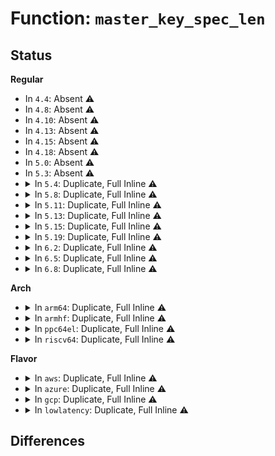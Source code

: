 # Function: <code>master_key_spec_len</code>

## Status
<b>Regular</b>
<ul>
<li>
In <code>4.4</code>: Absent ⚠️
</li>
<li>
In <code>4.8</code>: Absent ⚠️
</li>
<li>
In <code>4.10</code>: Absent ⚠️
</li>
<li>
In <code>4.13</code>: Absent ⚠️
</li>
<li>
In <code>4.15</code>: Absent ⚠️
</li>
<li>
In <code>4.18</code>: Absent ⚠️
</li>
<li>
In <code>5.0</code>: Absent ⚠️
</li>
<li>
In <code>5.3</code>: Absent ⚠️
</li>
<li>
<details>
<summary>In <code>5.4</code>: Duplicate, Full Inline ⚠️</summary>

**Collision:** Static Duplication

**Inline:** Full

**Transformation:** False

**Instances:**

```
In fs/crypto/keyring.c (ffffffff8134d1fa)
Location: fs/crypto/fscrypt_private.h:419
Inline: True
Inline callers:
  - fs/crypto/keyring.c:fscrypt_ioctl_get_key_status
  - fs/crypto/keyring.c:do_remove_key
  - fs/crypto/keyring.c:do_remove_key
  - fs/crypto/keyring.c:fscrypt_ioctl_add_key
  - fs/crypto/keyring.c:format_mk_description
```
```
In fs/crypto/keysetup.c (ffffffff8134e095)
Location: fs/crypto/fscrypt_private.h:419
Inline: True
Inline callers:
  - fs/crypto/keysetup.c:fscrypt_get_encryption_info
```
</details>
</li>
<li>
<details>
<summary>In <code>5.8</code>: Duplicate, Full Inline ⚠️</summary>

**Collision:** Static Duplication

**Inline:** Full

**Transformation:** False

**Instances:**

```
In fs/crypto/keyring.c (ffffffff81392ae8)
Location: fs/crypto/fscrypt_private.h:433
Inline: True
Inline callers:
  - fs/crypto/keyring.c:fscrypt_ioctl_get_key_status
  - fs/crypto/keyring.c:check_for_busy_inodes
  - fs/crypto/keyring.c:fscrypt_ioctl_add_key
  - fs/crypto/keyring.c:add_new_master_key
  - fs/crypto/keyring.c:fscrypt_find_master_key
```
```
In fs/crypto/keysetup.c (ffffffff81393f73)
Location: fs/crypto/fscrypt_private.h:433
Inline: True
Inline callers:
  - fs/crypto/keysetup.c:setup_file_encryption_key
```
</details>
</li>
<li>
<details>
<summary>In <code>5.11</code>: Duplicate, Full Inline ⚠️</summary>

**Collision:** Static Duplication

**Inline:** Full

**Transformation:** False

**Instances:**

```
In fs/crypto/keyring.c (ffffffff813a3e58)
Location: fs/crypto/fscrypt_private.h:524
Inline: True
Inline callers:
  - fs/crypto/keyring.c:fscrypt_ioctl_get_key_status
  - fs/crypto/keyring.c:check_for_busy_inodes
  - fs/crypto/keyring.c:fscrypt_ioctl_add_key
  - fs/crypto/keyring.c:add_new_master_key
  - fs/crypto/keyring.c:fscrypt_find_master_key
```
```
In fs/crypto/keysetup.c (ffffffff81beaf5e)
Location: fs/crypto/fscrypt_private.h:524
Inline: True
Inline callers:
  - fs/crypto/keysetup.c:setup_file_encryption_key
```
</details>
</li>
<li>
<details>
<summary>In <code>5.13</code>: Duplicate, Full Inline ⚠️</summary>

**Collision:** Static Duplication

**Inline:** Full

**Transformation:** False

**Instances:**

```
In fs/crypto/keyring.c (ffffffff813ab098)
Location: fs/crypto/fscrypt_private.h:524
Inline: True
Inline callers:
  - fs/crypto/keyring.c:fscrypt_ioctl_get_key_status
  - fs/crypto/keyring.c:try_to_lock_encrypted_files
  - fs/crypto/keyring.c:fscrypt_ioctl_add_key
  - fs/crypto/keyring.c:add_new_master_key
  - fs/crypto/keyring.c:fscrypt_find_master_key
```
```
In fs/crypto/keysetup.c (ffffffff81bdcfb7)
Location: fs/crypto/fscrypt_private.h:524
Inline: True
Inline callers:
  - fs/crypto/keysetup.c:setup_file_encryption_key
```
</details>
</li>
<li>
<details>
<summary>In <code>5.15</code>: Duplicate, Full Inline ⚠️</summary>

**Collision:** Static Duplication

**Inline:** Full

**Transformation:** False

**Instances:**

```
In fs/crypto/keyring.c (ffffffff813fa928)
Location: fs/crypto/fscrypt_private.h:524
Inline: True
Inline callers:
  - fs/crypto/keyring.c:fscrypt_ioctl_get_key_status
  - fs/crypto/keyring.c:try_to_lock_encrypted_files
  - fs/crypto/keyring.c:fscrypt_ioctl_add_key
  - fs/crypto/keyring.c:add_new_master_key
  - fs/crypto/keyring.c:fscrypt_find_master_key
```
```
In fs/crypto/keysetup.c (ffffffff81cc6678)
Location: fs/crypto/fscrypt_private.h:524
Inline: True
Inline callers:
  - fs/crypto/keysetup.c:setup_file_encryption_key
```
</details>
</li>
<li>
<details>
<summary>In <code>5.19</code>: Duplicate, Full Inline ⚠️</summary>

**Collision:** Static Duplication

**Inline:** Full

**Transformation:** False

**Instances:**

```
In fs/crypto/keyring.c (ffffffff8146dc99)
Location: fs/crypto/fscrypt_private.h:533
Inline: True
Inline callers:
  - fs/crypto/keyring.c:fscrypt_ioctl_get_key_status
  - fs/crypto/keyring.c:try_to_lock_encrypted_files
  - fs/crypto/keyring.c:fscrypt_ioctl_add_key
  - fs/crypto/keyring.c:add_new_master_key
  - fs/crypto/keyring.c:fscrypt_find_master_key
```
```
In fs/crypto/keysetup.c (ffffffff81e78ae1)
Location: fs/crypto/fscrypt_private.h:533
Inline: True
Inline callers:
  - fs/crypto/keysetup.c:setup_file_encryption_key
```
</details>
</li>
<li>
<details>
<summary>In <code>6.2</code>: Duplicate, Full Inline ⚠️</summary>

**Collision:** Static Duplication

**Inline:** Full

**Transformation:** False

**Instances:**

```
In fs/crypto/keyring.c (ffffffff814ff289)
Location: fs/crypto/fscrypt_private.h:553
Inline: True
Inline callers:
  - fs/crypto/keyring.c:fscrypt_ioctl_get_key_status
  - fs/crypto/keyring.c:try_to_lock_encrypted_files
  - fs/crypto/keyring.c:fscrypt_ioctl_add_key
```
```
In fs/crypto/keysetup.c (ffffffff815006d7)
Location: fs/crypto/fscrypt_private.h:553
Inline: True
Inline callers:
  - fs/crypto/keysetup.c:fscrypt_setup_encryption_info
```
</details>
</li>
<li>
<details>
<summary>In <code>6.5</code>: Duplicate, Full Inline ⚠️</summary>

**Collision:** Static Duplication

**Inline:** Full

**Transformation:** False

**Instances:**

```
In fs/crypto/keyring.c (ffffffff815367aa)
Location: fs/crypto/fscrypt_private.h:553
Inline: True
Inline callers:
  - fs/crypto/keyring.c:fscrypt_ioctl_get_key_status
  - fs/crypto/keyring.c:try_to_lock_encrypted_files
  - fs/crypto/keyring.c:fscrypt_ioctl_add_key
```
```
In fs/crypto/keysetup.c (ffffffff81537a7d)
Location: fs/crypto/fscrypt_private.h:553
Inline: True
Inline callers:
  - fs/crypto/keysetup.c:setup_file_encryption_key
```
</details>
</li>
<li>
<details>
<summary>In <code>6.8</code>: Duplicate, Full Inline ⚠️</summary>

**Collision:** Static Duplication

**Inline:** Full

**Transformation:** False

**Instances:**

```
In fs/crypto/keyring.c (ffffffff8156b81c)
Location: fs/crypto/fscrypt_private.h:605
Inline: True
Inline callers:
  - fs/crypto/keyring.c:fscrypt_ioctl_get_key_status
  - fs/crypto/keyring.c:try_to_lock_encrypted_files
  - fs/crypto/keyring.c:fscrypt_ioctl_add_key
```
```
In fs/crypto/keysetup.c (ffffffff8156cb71)
Location: fs/crypto/fscrypt_private.h:605
Inline: True
Inline callers:
  - fs/crypto/keysetup.c:setup_file_encryption_key
```
</details>
</li>
</ul>
<b>Arch</b>
<ul>
<li>
<details>
<summary>In <code>arm64</code>: Duplicate, Full Inline ⚠️</summary>

**Collision:** Static Duplication

**Inline:** Full

**Transformation:** False

**Instances:**

```
In fs/crypto/keyring.c (ffff80001040e184)
Location: fs/crypto/fscrypt_private.h:419
Inline: True
Inline callers:
  - fs/crypto/keyring.c:fscrypt_ioctl_get_key_status
  - fs/crypto/keyring.c:do_remove_key
  - fs/crypto/keyring.c:do_remove_key
  - fs/crypto/keyring.c:fscrypt_ioctl_add_key
  - fs/crypto/keyring.c:format_mk_description
```
```
In fs/crypto/keysetup.c (0)
Location: fs/crypto/fscrypt_private.h:419
Inline: True
Inline callers:
  - fs/crypto/keysetup.c:fscrypt_get_encryption_info
```
</details>
</li>
<li>
<details>
<summary>In <code>armhf</code>: Duplicate, Full Inline ⚠️</summary>

**Collision:** Static Duplication

**Inline:** Full

**Transformation:** False

**Instances:**

```
In fs/crypto/keyring.c (c05dae54)
Location: fs/crypto/fscrypt_private.h:419
Inline: True
Inline callers:
  - fs/crypto/keyring.c:fscrypt_ioctl_get_key_status
  - fs/crypto/keyring.c:do_remove_key
  - fs/crypto/keyring.c:do_remove_key
  - fs/crypto/keyring.c:fscrypt_ioctl_add_key
  - fs/crypto/keyring.c:format_mk_description
```
```
In fs/crypto/keysetup.c (c05dbec0)
Location: fs/crypto/fscrypt_private.h:419
Inline: True
Inline callers:
  - fs/crypto/keysetup.c:fscrypt_get_encryption_info
```
</details>
</li>
<li>
<details>
<summary>In <code>ppc64el</code>: Duplicate, Full Inline ⚠️</summary>

**Collision:** Static Duplication

**Inline:** Full

**Transformation:** False

**Instances:**

```
In fs/crypto/keyring.c (c00000000051b664)
Location: fs/crypto/fscrypt_private.h:419
Inline: True
Inline callers:
  - fs/crypto/keyring.c:fscrypt_ioctl_get_key_status
  - fs/crypto/keyring.c:do_remove_key
  - fs/crypto/keyring.c:do_remove_key
  - fs/crypto/keyring.c:fscrypt_ioctl_add_key
  - fs/crypto/keyring.c:format_mk_description
```
```
In fs/crypto/keysetup.c (0)
Location: fs/crypto/fscrypt_private.h:419
Inline: True
Inline callers:
  - fs/crypto/keysetup.c:fscrypt_get_encryption_info
```
</details>
</li>
<li>
<details>
<summary>In <code>riscv64</code>: Duplicate, Full Inline ⚠️</summary>

**Collision:** Static Duplication

**Inline:** Full

**Transformation:** False

**Instances:**

```
In fs/crypto/keyring.c (ffffffe0002b735e)
Location: fs/crypto/fscrypt_private.h:419
Inline: True
Inline callers:
  - fs/crypto/keyring.c:fscrypt_ioctl_get_key_status
  - fs/crypto/keyring.c:do_remove_key
  - fs/crypto/keyring.c:do_remove_key
  - fs/crypto/keyring.c:fscrypt_ioctl_add_key
  - fs/crypto/keyring.c:format_mk_description
```
```
In fs/crypto/keysetup.c (ffffffe0002b7fc6)
Location: fs/crypto/fscrypt_private.h:419
Inline: True
Inline callers:
  - fs/crypto/keysetup.c:fscrypt_get_encryption_info
```
</details>
</li>
</ul>
<b>Flavor</b>
<ul>
<li>
<details>
<summary>In <code>aws</code>: Duplicate, Full Inline ⚠️</summary>

**Collision:** Static Duplication

**Inline:** Full

**Transformation:** False

**Instances:**

```
In fs/crypto/keyring.c (ffffffff813457da)
Location: fs/crypto/fscrypt_private.h:419
Inline: True
Inline callers:
  - fs/crypto/keyring.c:fscrypt_ioctl_get_key_status
  - fs/crypto/keyring.c:do_remove_key
  - fs/crypto/keyring.c:do_remove_key
  - fs/crypto/keyring.c:fscrypt_ioctl_add_key
  - fs/crypto/keyring.c:format_mk_description
```
```
In fs/crypto/keysetup.c (ffffffff81346675)
Location: fs/crypto/fscrypt_private.h:419
Inline: True
Inline callers:
  - fs/crypto/keysetup.c:fscrypt_get_encryption_info
```
</details>
</li>
<li>
<details>
<summary>In <code>azure</code>: Duplicate, Full Inline ⚠️</summary>

**Collision:** Static Duplication

**Inline:** Full

**Transformation:** False

**Instances:**

```
In fs/crypto/keyring.c (ffffffff813364ba)
Location: fs/crypto/fscrypt_private.h:419
Inline: True
Inline callers:
  - fs/crypto/keyring.c:fscrypt_ioctl_get_key_status
  - fs/crypto/keyring.c:do_remove_key
  - fs/crypto/keyring.c:do_remove_key
  - fs/crypto/keyring.c:fscrypt_ioctl_add_key
  - fs/crypto/keyring.c:format_mk_description
```
```
In fs/crypto/keysetup.c (ffffffff81337355)
Location: fs/crypto/fscrypt_private.h:419
Inline: True
Inline callers:
  - fs/crypto/keysetup.c:fscrypt_get_encryption_info
```
</details>
</li>
<li>
<details>
<summary>In <code>gcp</code>: Duplicate, Full Inline ⚠️</summary>

**Collision:** Static Duplication

**Inline:** Full

**Transformation:** False

**Instances:**

```
In fs/crypto/keyring.c (ffffffff813432aa)
Location: fs/crypto/fscrypt_private.h:419
Inline: True
Inline callers:
  - fs/crypto/keyring.c:fscrypt_ioctl_get_key_status
  - fs/crypto/keyring.c:do_remove_key
  - fs/crypto/keyring.c:do_remove_key
  - fs/crypto/keyring.c:fscrypt_ioctl_add_key
  - fs/crypto/keyring.c:format_mk_description
```
```
In fs/crypto/keysetup.c (ffffffff81344145)
Location: fs/crypto/fscrypt_private.h:419
Inline: True
Inline callers:
  - fs/crypto/keysetup.c:fscrypt_get_encryption_info
```
</details>
</li>
<li>
<details>
<summary>In <code>lowlatency</code>: Duplicate, Full Inline ⚠️</summary>

**Collision:** Static Duplication

**Inline:** Full

**Transformation:** False

**Instances:**

```
In fs/crypto/keyring.c (ffffffff8135658a)
Location: fs/crypto/fscrypt_private.h:419
Inline: True
Inline callers:
  - fs/crypto/keyring.c:fscrypt_ioctl_get_key_status
  - fs/crypto/keyring.c:do_remove_key
  - fs/crypto/keyring.c:do_remove_key
  - fs/crypto/keyring.c:fscrypt_ioctl_add_key
  - fs/crypto/keyring.c:format_mk_description
```
```
In fs/crypto/keysetup.c (ffffffff81357423)
Location: fs/crypto/fscrypt_private.h:419
Inline: True
Inline callers:
  - fs/crypto/keysetup.c:fscrypt_get_encryption_info
```
</details>
</li>
</ul>

## Differences
